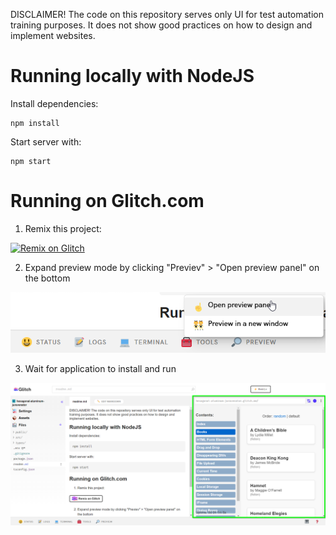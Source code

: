 DISCLAIMER! The code on this repository serves only UI for test automation training purposes. It does not show good practices on how to design and implement websites.

# Running locally with NodeJS

Install dependencies:
```
npm install
```

Start server with:
```
npm start
```

# Running on Glitch.com

1) Remix this project:

[![Remix on Glitch](https://cdn.glitch.com/2703baf2-b643-4da7-ab91-7ee2a2d00b5b%2Fremix-button.svg)](https://glitch.com/edit/#!/import/github/ppnowak/training-ui-server)

2) Expand preview mode by clicking "Previev" > "Open preview panel" on the bottom

![Preview](.git-resources/glitch_preview.png)

3) Wait for application to install and run

![Running](.git-resources/glitch_working.png)